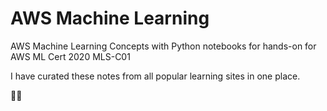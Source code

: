 # AWS Machine Learning
AWS Machine Learning Concepts with Python notebooks for hands-on for AWS ML Cert 2020 MLS-C01

I have curated these notes from all popular learning sites in one place.

:man_technologist: